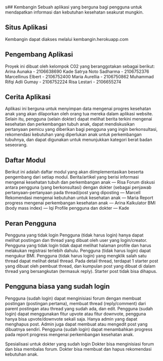 s## Kembangin
Sebuah aplikasi yang berguna bagi pengguna untuk mendapatkan informasi dan kebutuhan kesehatan seakurat mungkin.

## Situs Aplikasi
Kembangin dapat diakses melalui kembangin.herokuapp.com

## Pengembang Aplikasi
Proyek ini dibuat oleh kelompok C02 yang beranggotakan sebagai berikut:
Arina Aunaka - 2106638690
Kade Satrya Noto Sadharma - 2106752376
Marcellinus Elbert - 2106752400
Maria Aurellia - 2106750862
Muhammad Rifqi Adli Gumay - 2106752224
Risa Lestari - 2106655274

## Cerita Aplikasi
Aplikasi ini berguna untuk menyimpan data mengenai progres kesehatan anak yang akan dilaporkan oleh orang tua mereka dalam aplikasi website. Selain itu, pengguna (selain dokter) dapat melihat berita terkini mengenai kesehatan dan perkembangan tubuh anak, dapat mendiskusikan pertanyaan pemicu yang diberikan bagi pengguna yang ingin berkonsultasi, rekomendasi kebutuhan yang diperlukan anak untuk perkembangan tubuhnya, dan dapat digunakan untuk menunjukkan kategori berat badan seseorang.

## Daftar Modul
Berikut ini adalah daftar modul yang akan diimplementasikan beserta pengembang dari setiap modul.
Berita/artikel yang berisi informasi mengenai kesehatan tubuh dan perkembangan anak — Risa
Forum diskusi antara pengguna (yang berkonsultasi) dengan dokter (sebagai penjawab pertanyaan-pertanyaan pada thread/post yang diposting — Marcell
Rekomendasi mengenai kebutuhan untuk kesehatan anak — Maria
Report progress mengenai perkembangan kesehatan anak — Arina
Kalkulator BMI (body mass index) — Iqi
Profile pengguna dan dokter — Kade

## Peran Pengguna
Pengguna yang tidak login
Pengguna (tidak harus login) hanya dapat melihat postingan dan thread yang dibuat oleh user yang login/creator. 
Pengguna yang tidak login tidak dapat melihat halaman profile dan harus melakukan registrasi terlebih dahulu.
Pengguna (tidak harus login) dapat mengukur BMI. 
Pengguna (tidak harus login) yang mengklik salah satu thread dapat melihat detail thread. Pada detail thread, terdapat 1 starter post yang dibuat oleh pembuat thread, dan kumpulan post yang dibuat di dalam thread yang bersangkutan (termasuk reply). Starter post tidak bisa dihapus.

## Pengguna biasa yang sudah login
Pengguna (sudah login) dapat menginisiasi forum dengan membuat postingan (postingan pertama), membuat thread (reply/comment) dari parent postingan atau thread yang sudah ada, dan edit.
Pengguna (sudah login) dapat menggunakan fitur upvote atau fitur downvote, pengguna hanya bisa upvote/downvote sekali saja.
Hanya admin yang dapat menghapus post. Admin juga dapat membuat atau mengedit post yang dibuatnya sendiri. 
Pengguna (sudah login) dapat menambahkan progress pada report progress mengenai perkembangan kesehatan anak.

Spesialisasi untuk dokter yang sudah login
Dokter bisa menginisiasi forum dan bisa membalas forum. 
Dokter bisa membuat dan hapus rekomendasi kebutuhan anak.


